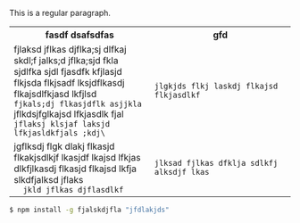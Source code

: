This is a regular paragraph.

<table>
    <tr>
        <th style="width: 50%;">fasdf dsafsdfas</th>
        <th style="width: 50%;">gfd</th>
    </tr>
    <tr>
        <td style="width: 50%;">
            fjlaksd jflkas djflka;sj dlfkaj skdl;f jalks;d jflka;sjd fkla sjdlfka sjdl fjasdfk kfjlasjd flkjsda flkjsadf lksjdflkasdj flkajsdlfkjasd lkfjlsd<br />
            <code>fjkals;dj flkasjdflk asjjkla</code><br />
            jflkdsjfglkajsd lfkjasdlk fjal<br />
            <code>jflaksj klsjaf laksjd lfkjasldkfjals ;kdj\</code>
        </td>
        <td style="width: 50%;"><code>jlgkjds flkj laskdj flkajsd flkjasdlkf</code></td>
    </tr>
    <tr>
        <td style="width: 50%;">
            jgflksdj flgk dlakj flkasjd flkakjsdlkjf lkasjdf lkajsd lfkjas dlkfjlkasdj flkasjd flkajsd lkfja slkdfjalksd jflaks<br />
            <code>  jkld jflkas djflasdlkf</code>
        </td>
        <td style="width: 50%;"><code>jlksad fjlkas dfklja sdlkfj alksdjf lkas</code></td>
    </tr>
</table>

```bash
$ npm install -g fjalskdjfla "jfdlakjds"
```
